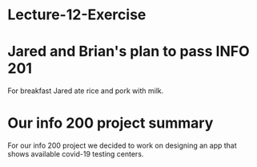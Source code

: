 # Lecture-12-Exercise
# Jared and Brian's plan to pass INFO 201
For breakfast Jared ate rice and pork with milk.

# Our info 200 project summary
For our info 200 project we decided to work on designing an app that shows available covid-19 testing centers. 
